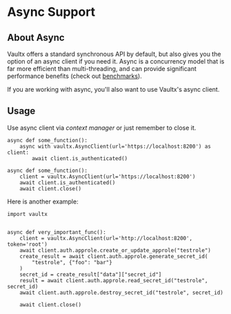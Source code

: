 # Async Support

## About Async

Vaultx offers a standard synchronous API by default, but also gives you the option of an async client if you need it.
Async is a concurrency model that is far more efficient than multi-threading, 
and can provide significant performance benefits (check out [benchmarks](./why_vaultx.md#lets-check-out-benchmarks)).

If you are working with async, you'll also want to use Vaultx's async client.

## Usage

Use async client via _context manager_ or just remember to close it.

```python3
async def some_function():
    async with vaultx.AsyncClient(url='https://localhost:8200') as client:
        await client.is_authenticated()
```

```python3
async def some_function():
    client = vaultx.AsyncClient(url='https://localhost:8200')
    await client.is_authenticated()
    await client.close()
```

Here is another example:

```python3
import vaultx


async def very_important_func():
    client = vaultx.AsyncClient(url='http://localhost:8200', token='root')
    await client.auth.approle.create_or_update_approle("testrole")
    create_result = await client.auth.approle.generate_secret_id(
        "testrole", {"foo": "bar"}
    )
    secret_id = create_result["data"]["secret_id"]
    result = await client.auth.approle.read_secret_id("testrole", secret_id)
    await client.auth.approle.destroy_secret_id("testrole", secret_id)

    await client.close()
```